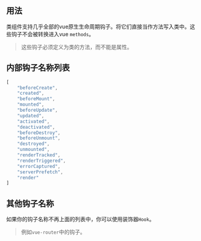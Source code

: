## 用法

类组件支持几乎全部的vue原生生命周期钩子。将它们直接当作方法写入类中。这些钩子不会被转换进入vue `methods`。

> 这些钩子必须定义为类的方法，而不能是属性。

[](./code-usage.ts ':include :type=code typescript')

## 内部钩子名称列表

```javascript
[
    "beforeCreate",
    "created",
    "beforeMount",
    "mounted",
    "beforeUpdate",
    "updated",
    "activated",
    "deactivated",
    "beforeDestroy",
    "beforeUnmount",
    "destroyed",
    "unmounted",
    "renderTracked",
    "renderTriggered",
    "errorCaptured",
    "serverPrefetch",
    "render"
]
```

## 其他钩子名称

如果你的钩子名称不再上面的列表中，你可以使用装饰器`Hook`。

> 例如`vue-router`中的钩子。

[](./code-for-other-names.ts ':include :type=code typescript')

